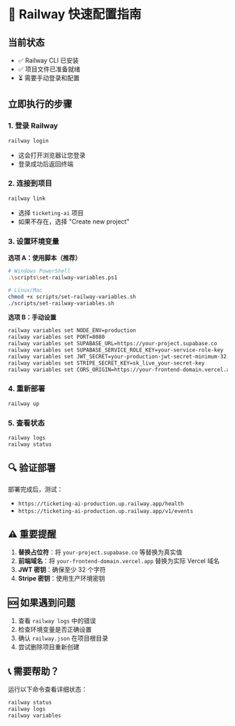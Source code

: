 # 🚀 Railway 快速配置指南

## 当前状态
- ✅ Railway CLI 已安装
- ✅ 项目文件已准备就绪
- ⏳ 需要手动登录和配置

## 立即执行的步骤

### 1. 登录 Railway
```bash
railway login
```
- 这会打开浏览器让您登录
- 登录成功后返回终端

### 2. 连接到项目
```bash
railway link
```
- 选择 `ticketing-ai` 项目
- 如果不存在，选择 "Create new project"

### 3. 设置环境变量
**选项 A：使用脚本（推荐）**
```bash
# Windows PowerShell
.\scripts\set-railway-variables.ps1

# Linux/Mac
chmod +x scripts/set-railway-variables.sh
./scripts/set-railway-variables.sh
```

**选项 B：手动设置**
```bash
railway variables set NODE_ENV=production
railway variables set PORT=8080
railway variables set SUPABASE_URL=https://your-project.supabase.co
railway variables set SUPABASE_SERVICE_ROLE_KEY=your-service-role-key
railway variables set JWT_SECRET=your-production-jwt-secret-minimum-32-characters
railway variables set STRIPE_SECRET_KEY=sk_live_your-secret-key
railway variables set CORS_ORIGIN=https://your-frontend-domain.vercel.app
```

### 4. 重新部署
```bash
railway up
```

### 5. 查看状态
```bash
railway logs
railway status
```

## 🔍 验证部署

部署完成后，测试：
- `https://ticketing-ai-production.up.railway.app/health`
- `https://ticketing-ai-production.up.railway.app/v1/events`

## ⚠️ 重要提醒

1. **替换占位符**：将 `your-project.supabase.co` 等替换为真实值
2. **前端域名**：将 `your-frontend-domain.vercel.app` 替换为实际 Vercel 域名
3. **JWT 密钥**：确保至少 32 个字符
4. **Stripe 密钥**：使用生产环境密钥

## 🆘 如果遇到问题

1. 查看 `railway logs` 中的错误
2. 检查环境变量是否正确设置
3. 确认 `railway.json` 在项目根目录
4. 尝试删除项目重新创建

## 📞 需要帮助？

运行以下命令查看详细状态：
```bash
railway status
railway logs
railway variables
```
